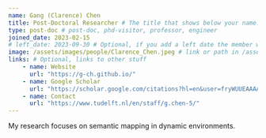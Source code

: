 ```yaml
---
name: Gang (Clarence) Chen
title: Post-Doctoral Researcher # The title that shows below your name.
type: post-doc # post-doc, phd-visitor, professor, engineer
joined_date: 2023-02-15
# left_date: 2023-09-30 # Optional, if you add a left date the member will be moved to the past members section
image: /assets/images/people/Clarence_Chen.jpeg # link or path in /assets/...
links: # Optional, links to other stuff
    - name: Website
      url: "https://g-ch.github.io/"
    - name: Google Scholar
      url: "https://scholar.google.com/citations?hl=en&user=fryWUUEAAAAJ"
    - name: Contact
      url: "https://www.tudelft.nl/en/staff/g.chen-5/"
---
```


<!-- Here add your interests or small paragraph. Keep it brief. Also for past members, put here e.g Now at..., [supervised by...] -->
My research focuses on semantic mapping in dynamic environments. 
